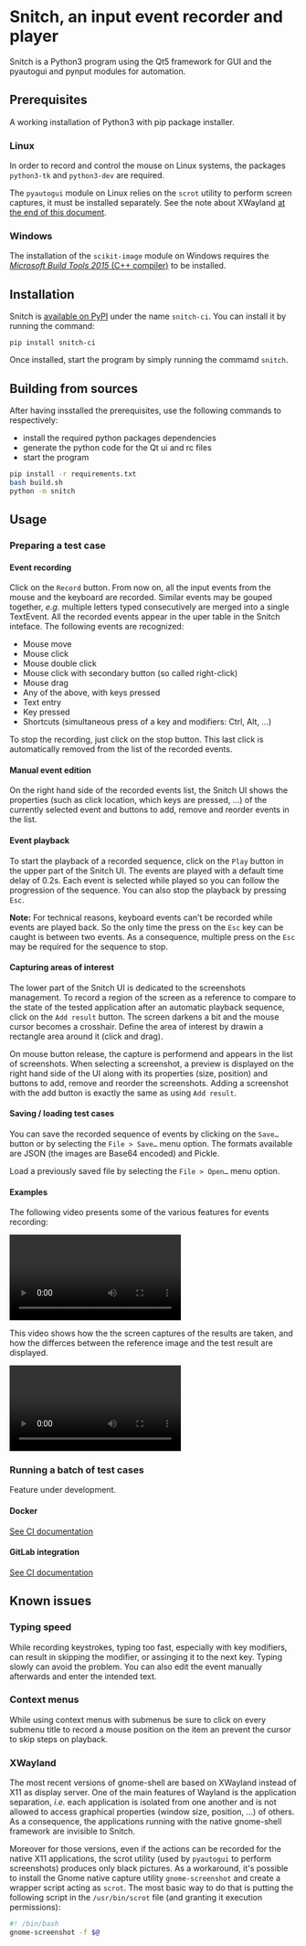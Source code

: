 Snitch, an input event recorder and player
==========================================

Snitch is a Python3 program using the Qt5 framework for GUI and the pyautogui
and pynput modules for automation.


## Prerequisites

A working installation of Python3 with pip package installer.

### Linux 

In order to record and control the mouse on Linux systems, the packages
`python3-tk` and `python3-dev` are required.

The `pyautogui` module on Linux relies on the `scrot` utility to perform screen
captures, it must be installed separately. See the note about XWayland [at the
end of this document](#XWayland).

### Windows

The installation of the `scikit-image` module on Windows requires the [_Microsoft Build Tools 2015_ (C++ compiler)](https://www.microsoft.com/en-us/download/details.aspx?id=48159) to be installed.

## Installation

Snitch is [available on PyPI](https://pypi.org/project/snitch-ci/) under the
name `snitch-ci`. You can install it by running the command:

    pip install snitch-ci

Once installed, start the program by simply running the commamd `snitch`.


## Building from sources

After having insstalled the prerequisites, use the following commands to
respectively:

-   install the required python packages dependencies
-   generate the python code for the Qt ui and rc files
-   start the program

```bash
pip install -r requirements.txt
bash build.sh
python -m snitch
```


## Usage

### Preparing a test case

#### Event recording

Click on the `Record` button. From now on, all the input events from the mouse
and the keyboard are recorded. Similar events may be gouped together, _e.g._
multiple letters typed consecutively are merged into a single TextEvent. All the
recorded events appear in the uper table in the Snitch inteface. The following
events are recognized:

-   Mouse move
-   Mouse click
-   Mouse double click
-   Mouse click with secondary button (so called right-click)
-   Mouse drag
-   Any of the above, with keys pressed
-   Text entry
-   Key pressed
-   Shortcuts (simultaneous press of a key and modifiers: Ctrl, Alt, …)

To stop the recording, just click on the stop button. This last click is
automatically removed from the list of the recorded events.


#### Manual event edition

On the right hand side of the recorded events list, the Snitch UI shows the
properties (such as click location, which keys are pressed, …) of the currently
selected event and buttons to add, remove and reorder events in the list.


#### Event playback

To start the playback of a recorded sequence, click on the `Play` button in the
upper part of the Snitch UI. The events are played with a default time delay of
0.2s. Each event is selected while played so you can follow the progression of
the sequence. You can also stop the playback by pressing `Esc`.

**Note:** For technical reasons, keyboard events can't be recorded while events
are played back. So the only time the press on the `Esc` key can be caught is
between two events. As a consequence, multiple press on the `Esc` may be
required for the sequence to stop.


#### Capturing areas of interest

The lower part of the Snitch UI is dedicated to the screenshots management. To
record a region of the screen as a reference to compare to the state of the
tested application after an automatic playback sequence, click on the `Add
result` button. The screen darkens a bit and the mouse cursor becomes a
crosshair. Define the area of interest by drawin a rectangle area around it
(click and drag).

On mouse button release, the capture is performend and appears in the list of
screenshots. When selecting a screenshot, a preview is displayed on the right
hand side of the UI along with its properties (size, position) and buttons to
add, remove and reorder the screenshots. Adding a screenshot with the add button
is exactly the same as using `Add result`.


#### Saving / loading test cases

You can save the recorded sequence of events by clicking on the `Save…` button
or by selecting the `File > Save…` menu option. The formats available are JSON
(the images are Base64 encoded) and Pickle.

Load a previously saved file by selecting the `File > Open…` menu option.


#### Examples

The following video presents some of the various features for events recording:

![event-recording](doc/snitch-event-recording.mp4)

This video shows how the the screen captures of the results are taken, and how
the differces between the reference image and the test result are displayed.

![image-diff](doc/snitch-image-compare.mp4)


### Running a batch of test cases

Feature under development.

#### Docker

[See CI documentation](doc/ci.md#docker-compose-docker-composeyml)


#### GitLab integration

[See CI documentation](doc/ci.md#ci-configuration-gitlab-ciyml)


## Known issues

### Typing speed

While recording keystrokes, typing too fast, especially with key modifiers, can
result in skipping the modifier, or assinging it to the next key. Typing slowly
can avoid the problem. You can also edit the event manually afterwards and enter
the intended text.

### Context menus

While using context menus with submenus be sure to click on every submenu title
to record a mouse position on the item an prevent the cursor to skip steps on
playback.


### XWayland

The most recent versions of gnome-shell are based on XWayland instead of X11 as
display server. One of the main features of Wayland is the application
separation, _i.e._ each application is isolated from one another and is not
allowed to access graphical properties (window size, position, …) of others. As
a consequence, the applications running with the native gnome-shell framework
are invisible to Snitch.

Moreover for those versions, even if the actions can be recorded for the native
X11 applications, the scrot utility (used by `pyautogui` to perform screenshots)
produces only black pictures. As a workaround, it's possible to install the
Gnome native capture utility `gnome-screenshot` and create a wrapper script
acting as `scrot`. The most basic way to do that is putting the following script
in the `/usr/bin/scrot` file (and granting it execution permissions):

```bash
#! /bin/bash
gnome-screenshot -f $@
```
